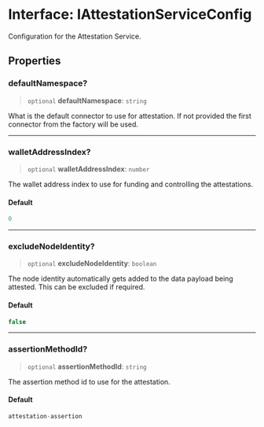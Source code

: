 # Interface: IAttestationServiceConfig

Configuration for the Attestation Service.

## Properties

### defaultNamespace?

> `optional` **defaultNamespace**: `string`

What is the default connector to use for attestation. If not provided the first connector from the factory will be used.

***

### walletAddressIndex?

> `optional` **walletAddressIndex**: `number`

The wallet address index to use for funding and controlling the attestations.

#### Default

```ts
0
```

***

### excludeNodeIdentity?

> `optional` **excludeNodeIdentity**: `boolean`

The node identity automatically gets added to the data payload being attested. This can be excluded if required.

#### Default

```ts
false
```

***

### assertionMethodId?

> `optional` **assertionMethodId**: `string`

The assertion method id to use for the attestation.

#### Default

```ts
attestation-assertion
```
